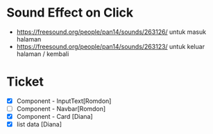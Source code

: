 # Sound Effect on Click

- https://freesound.org/people/pan14/sounds/263126/ untuk masuk halaman
- https://freesound.org/people/pan14/sounds/263123/ untuk keluar halaman / kembali

# Ticket

- [x] Component - InputText[Romdon]
- [ ] Component - Navbar[Romdon]
- [x] Component - Card [Diana]
- [x] list data [Diana]
